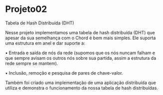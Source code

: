 # Projeto02
Tabela de Hash Distribuída (DHT)

Nesse projeto implementamos uma tabela de hash distribuída (DHT) que apesar da sua semelhança com o Chord é bem mais simples. Ele suporta uma estrutura em anel e dar suporte a:

• Entrada e saída de nós da rede (supomos que os nós nuncam falham e que sempre avisam os outros nós sobre sua partida, assim a estrutura da rede sempre se mantem).

• Inclusão, remoção e pesquisa de pares de chave-valor.

Também foi criado uma implementação de uma aplicação distribuída que utiliza e demonstra o funcionamento da nossa tabela de hash distribuídas.
